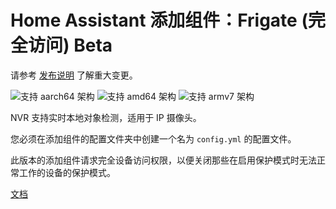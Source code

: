 # Home Assistant 添加组件：Frigate (完全访问) Beta

请参考 [发布说明](https://github.com/blakeblackshear/frigate/releases) 了解重大变更。

![支持 aarch64 架构][aarch64-shield] ![支持 amd64 架构][amd64-shield] ![支持 armv7 架构][armv7-shield]

NVR 支持实时本地对象检测，适用于 IP 摄像头。

您必须在添加组件的配置文件夹中创建一个名为 `config.yml` 的配置文件。

此版本的添加组件请求完全设备访问权限，以便关闭那些在启用保护模式时无法正常工作的设备的保护模式。

[文档](https://docs.frigate.video)

[aarch64-shield]: https://img.shields.io/badge/aarch64-yes-green.svg
[amd64-shield]: https://img.shields.io/badge/amd64-yes-green.svg
[armv7-shield]: https://img.shields.io/badge/armv7-yes-green.svg